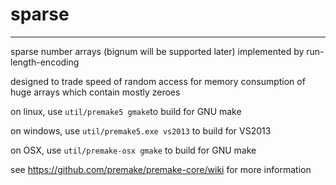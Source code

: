 # sparse

---

sparse number arrays (bignum will be supported later) implemented by run-length-encoding

designed to trade speed of random access for memory consumption of huge arrays which contain mostly zeroes

on linux, use `util/premake5 gmake`to build for GNU make

on windows, use `util/premake5.exe vs2013` to build for VS2013

on OSX, use `util/premake-osx gmake` to build for GNU make

see https://github.com/premake/premake-core/wiki for more information